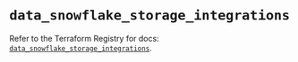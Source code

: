 # `data_snowflake_storage_integrations`

Refer to the Terraform Registry for docs: [`data_snowflake_storage_integrations`](https://registry.terraform.io/providers/snowflake-labs/snowflake/1.0.5/docs/data-sources/storage_integrations).
